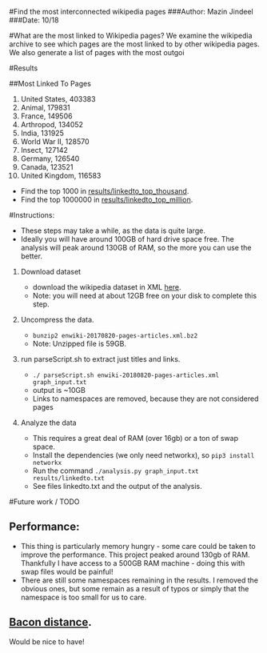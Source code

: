 #Find the most interconnected wikipedia pages
###Author: Mazin Jindeel
###Date: 10/18

#What are the most linked to Wikipedia pages?
We examine the wikipedia archive to see which pages are the most linked to by other wikipedia pages. We also generate a list of pages with the most outgoi


#Results

##Most Linked To Pages
1. United States, 403383
2. Animal, 179831
3. France, 149506
4. Arthropod, 134052
5. India, 131925
6. World War II, 128570
7. Insect, 127142
8. Germany, 126540
9. Canada, 123521
10. United Kingdom, 116583

* Find the top 1000 in [results/linkedto_top_thousand](results/linkedto_top_thousand).
* Find the top 1000000 in [results/linkedto_top_million](results/linkedto_top_million).

#Instructions:

* These steps may take a while, as the data is quite large. 
* Ideally you will have around 100GB of hard drive space free. The analysis will
  peak around 130GB of RAM, so the more you can use the better. 

1. Download dataset
    * download the wikipedia dataset in XML
      [here](http://en.wikipedia.org/wiki/Wikipedia:Database_download#English-language_Wikipedia). 
    * Note: you will need at about 12GB free on your disk to complete this step. 

2. Uncompress the data. 
	* `bunzip2 enwiki-20170820-pages-articles.xml.bz2`
	* Note: Unzipped file is 59GB. 

3. run parseScript.sh to extract just titles and links.
    * `./ parseScript.sh enwiki-20180820-pages-articles.xml graph_input.txt`
    * output is ~10GB
	* Links to namespaces are removed, because they are not considered pages

4. Analyze the data
	* This requires a great deal of RAM (over 16gb) or a ton of swap space.
	* Install the dependencies (we only need networkx), so `pip3 install networkx`
	* Run the command `./analysis.py graph_input.txt results/linkedto.txt`
	* See files linkedto.txt and the output of the analysis.

#Future work / TODO
## Performance: 
* This thing is particularly memory hungry - some care could be taken to improve the performance. This project peaked around 130gb of RAM. Thankfully I have access to a 500GB RAM machine - doing this with swap files would be painful!
* There are still some namespaces remaining in the results. I removed the obvious ones, but some remain as a result of typos or simply that the namespace is too small for us to care. 

## [Bacon distance](https://en.wikipedia.org/wiki/Six_Degrees_of_Kevin_Bacon).
Would be nice to have!

